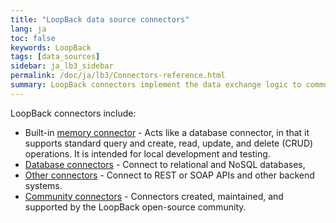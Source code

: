 ```yaml
---
title: "LoopBack data source connectors"
lang: ja
toc: false
keywords: LoopBack
tags: [data_sources]
sidebar: ja_lb3_sidebar
permalink: /doc/ja/lb3/Connectors-reference.html
summary: LoopBack connectors implement the data exchange logic to communicate with backend systems such as relational or NoSQL databases, or other REST, or SOAP API.
---
```


LoopBack connectors include:

- Built-in [memory connector](Memory-connector.html) - Acts like a database connector, in that it supports standard query and create, read, update, and delete (CRUD) operations. It is intended for local development and testing.
- [Database connectors](Database-connectors.html) - Connect to relational and NoSQL databases,
- [Other connectors](Other-connectors.html) - Connect to REST or SOAP APIs and other backend systems.
- [Community connectors](Community-connectors.html) - Connectors created, maintained, and supported by the LoopBack open-source community.
